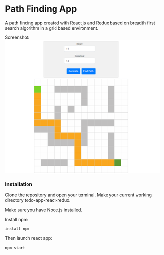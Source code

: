 # Path Finding App
A path finding app created with React.js and Redux based on breadth first search algorithm in a grid based environment.

Screenshot:
![Screenshot](Capture.PNG)

### Installation

Clone the repository and open your terminal.
Make your current working directory todo-app-react-redux.

Make sure you have Node.js installed.

Install npm:
```
install npm
```

Then launch react app:
```
npm start
```




